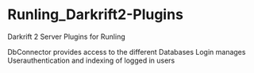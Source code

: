 # Runling_Darkrift2-Plugins
Darkrift 2 Server Plugins for Runling

DbConnector provides access to the different Databases
Login manages Userauthentication and indexing of logged in users
